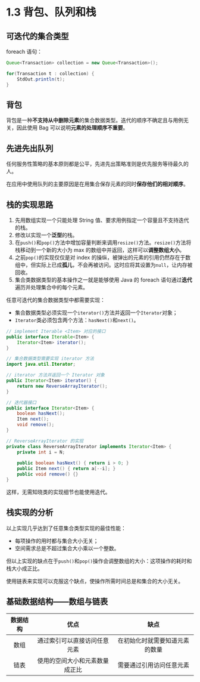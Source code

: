 # 1.3 背包、队列和栈

## 可迭代的集合类型

foreach 语句：

```java
Queue<Transaction> collection = new Queue<Transaction>();

for(Transaction t : collection) {
    StdOut.println(t);
}
```

## 背包

背包是一种**不支持从中删除元素**的集合数据类型。迭代的顺序不确定且与用例无关，因此使用 Bag 可以说明**元素的处理顺序不重要**。

## 先进先出队列

任何服务性策略的基本原则都是公平，先进先出策略准则是优先服务等待最久的人。

在应用中使用队列的主要原因是在用集合保存元素的同时**保存他们的相对顺序**。

## 栈的实现思路

1. 先用数组实现一个只能处理 String 值、要求用例指定一个容量且不支持迭代的栈。
2. 修改以实现一个**泛型**的栈。
3. 在`push()`和`pop()`方法中增加容量判断来调用`resize()`方法。`resize()`方法将栈移动到一个新的大小为 max 的数组中并返回，这样可以**调整数组大小**。
4. 之前`pop()`的实现仅仅是对 index 的操纵，被弹出的元素的引用仍然存在于数组中，但实际上已成**孤儿**，不会再被访问。这时应将其设置为`null`，让内存被回收。
5. 集合类数据类型的基本操作之一就是能够使用 Java 的 foreach 语句通过**迭代**遍历并处理集合中的每个元素。

  任意可迭代的集合数据类型中都需要实现：
  * 集合数据类型必须实现一个`iterator()`方法并返回一个`Iterator`对象；
  * `Iterator`类必须包含两个方法：`hasNext()`和`next()`。

  ```java
  // implement Iterable <Item> 对应的接口
  public interface Iterable<Item> {
      Iterator<Item> iterator();
  }
  ```

  ```java
  // 集合数据类型需要实现 iterator 方法
  import java.util.Iterator;

  // iterator 方法并返回一个 Iterator 对象
  public Iterator<Item> iterator() {
      return new ReverseArrayIterator();
  }
  ```
  
  ```java
  // 迭代器接口
  public interface Iterator<Item> {
      boolean hasNext();
      Item next();
      void remove();
  }
  ```
  
  ```java
  // ReverseArrayIterator 的实现
  private class ReverseArrayIterator implements Iterator<Item> {
      private int i = N;
      
      public boolean hasNext() { return i > 0; }
      public Item next() { return a[--i]; }
      public void remove() {}
  }
  ```
  
  这样，无需知晓类的实现细节也能使用迭代。
  
## 栈实现的分析

以上实现几乎达到了任意集合类型实现的最佳性能：

* 每项操作的用时都与集合大小无关；
* 空间需求总是不超过集合大小乘以一个整数。

但以上实现的缺点在于`push()`和`pop()`操作会调整数组的大小：这项操作的耗时和栈大小成正比。

使用链表来实现可以克服这个缺点，使操作所需时间总是和集合的大小无关。

## 基础数据结构——数组与链表

| 数据结构 | 优点 | 缺点 |
| :----: | :----: | :----: |
| 数组 | 通过索引可以直接访问任意元素 | 在初始化时就需要知道元素的数量 |
| 链表 | 使用的空间大小和元素数量成正比 | 需要通过引用访问任意元素 |
